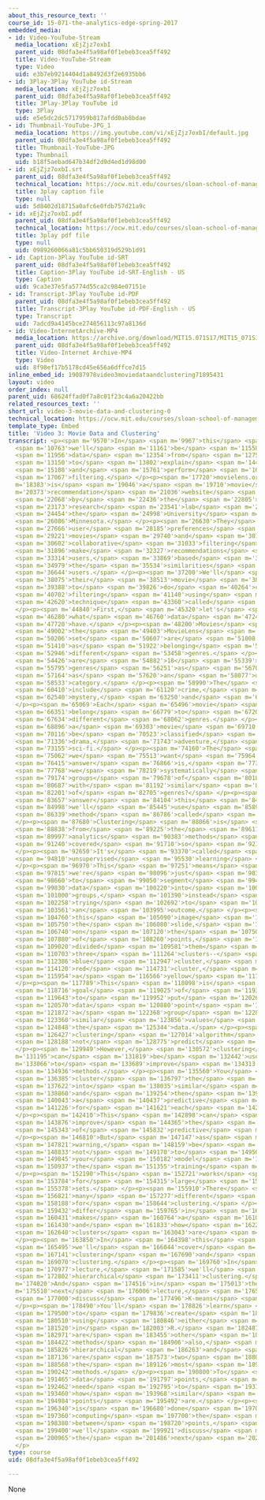 ```yaml
---
about_this_resource_text: ''
course_id: 15-071-the-analytics-edge-spring-2017
embedded_media:
- id: Video-YouTube-Stream
  media_location: xEjZjz7oxbI
  parent_uid: 08dfa3e4f5a98af0f1ebeb3cea5ff492
  title: Video-YouTube-Stream
  type: Video
  uid: e3b7eb9214404d1a8492d3f2e6935bb6
- id: 3Play-3Play YouTube id-Stream
  media_location: xEjZjz7oxbI
  parent_uid: 08dfa3e4f5a98af0f1ebeb3cea5ff492
  title: 3Play-3Play YouTube id
  type: 3Play
  uid: e5e5dc2dc5717959b817afdd0ab8bdae
- id: Thumbnail-YouTube-JPG_1
  media_location: https://img.youtube.com/vi/xEjZjz7oxbI/default.jpg
  parent_uid: 08dfa3e4f5a98af0f1ebeb3cea5ff492
  title: Thumbnail-YouTube-JPG
  type: Thumbnail
  uid: b18f5aebad647b34df2d9d4ed1d98d00
- id: xEjZjz7oxbI.srt
  parent_uid: 08dfa3e4f5a98af0f1ebeb3cea5ff492
  technical_location: https://ocw.mit.edu/courses/sloan-school-of-management/15-071-the-analytics-edge-spring-2017/clustering/recommendations-worth-a-million-an-introduction-to-clustering/video-3-movie-data-and-clustering/video-3-movie-data-and-clustering-0/xEjZjz7oxbI.srt
  title: 3play caption file
  type: null
  uid: 5d8402d18715a0afc6e0fdb757d21a9c
- id: xEjZjz7oxbI.pdf
  parent_uid: 08dfa3e4f5a98af0f1ebeb3cea5ff492
  technical_location: https://ocw.mit.edu/courses/sloan-school-of-management/15-071-the-analytics-edge-spring-2017/clustering/recommendations-worth-a-million-an-introduction-to-clustering/video-3-movie-data-and-clustering/video-3-movie-data-and-clustering-0/xEjZjz7oxbI.pdf
  title: 3play pdf file
  type: null
  uid: 0989260066a81c5bb650319d529b1d91
- id: Caption-3Play YouTube id-SRT
  parent_uid: 08dfa3e4f5a98af0f1ebeb3cea5ff492
  title: Caption-3Play YouTube id-SRT-English - US
  type: Caption
  uid: 9ca3e37e5fa5774d55ca2c984e07151e
- id: Transcript-3Play YouTube id-PDF
  parent_uid: 08dfa3e4f5a98af0f1ebeb3cea5ff492
  title: Transcript-3Play YouTube id-PDF-English - US
  type: Transcript
  uid: 7adcd9a4145bce274856113c97a8136d
- id: Video-InternetArchive-MP4
  media_location: https://archive.org/download/MIT15.071S17/MIT15_071S17_Session_6.2.05_300k.mp4
  parent_uid: 08dfa3e4f5a98af0f1ebeb3cea5ff492
  title: Video-Internet Archive-MP4
  type: Video
  uid: 8f98ef17b5178cd45e656a6dffce7d15
inline_embed_id: 19087978video3moviedataandclustering71895431
layout: video
order_index: null
parent_uid: 68624ffad0f7a8c01f23c4a6a20422bb
related_resources_text: ''
short_url: video-3-movie-data-and-clustering-0
technical_location: https://ocw.mit.edu/courses/sloan-school-of-management/15-071-the-analytics-edge-spring-2017/clustering/recommendations-worth-a-million-an-introduction-to-clustering/video-3-movie-data-and-clustering/video-3-movie-data-and-clustering-0
template_type: Embed
title: 'Video 3: Movie Data and Clustering'
transcript: <p><span m='9570'>In</span> <span m='9967'>this</span> <span m='10365'>lecture,</span>
  <span m='10763'>we'll</span> <span m='11161'>be</span> <span m='11558'>using</span>
  <span m='11956'>data</span> <span m='12354'>from</span> <span m='12752'>MovieLens</span>
  <span m='13150'>to</span> <span m='13802'>explain</span> <span m='14455'>clustering</span>
  <span m='15108'>and</span> <span m='15761'>perform</span> <span m='16414'>content</span>
  <span m='17067'>filtering.</span> </p><p><span m='17720'>movielens.org</span> <span
  m='18383'>is</span> <span m='19046'>a</span> <span m='19710'>movie</span> <span
  m='20373'>recommendation</span> <span m='21036'>website</span> <span m='21700'>run</span>
  <span m='22068'>by</span> <span m='22436'>the</span> <span m='22805'>GroupLens</span>
  <span m='23173'>research</span> <span m='23541'>lab</span> <span m='23910'>at</span>
  <span m='24454'>the</span> <span m='24998'>University</span> <span m='25542'>of</span>
  <span m='26086'>Minnesota.</span> </p><p><span m='26630'>They</span> <span m='27148'>collect</span>
  <span m='27666'>user</span> <span m='28185'>preferences</span> <span m='28703'>about</span>
  <span m='29221'>movies</span> <span m='29740'>and</span> <span m='30171'>do</span>
  <span m='30602'>collaborative</span> <span m='31033'>filtering</span> <span m='31465'>to</span>
  <span m='31896'>make</span> <span m='32327'>recommendations</span> <span m='32759'>to</span>
  <span m='33314'>users,</span> <span m='33869'>based</span> <span m='34424'>on</span>
  <span m='34979'>the</span> <span m='35534'>similarities</span> <span m='36089'>between</span>
  <span m='36644'>users.</span> </p><p><span m='37200'>We'll</span> <span m='37637'>use</span>
  <span m='38075'>their</span> <span m='38513'>movie</span> <span m='38951'>database</span>
  <span m='39388'>to</span> <span m='39826'>do</span> <span m='40264'>content</span>
  <span m='40702'>filtering</span> <span m='41140'>using</span> <span m='41880'>a</span>
  <span m='42620'>technique</span> <span m='43360'>called</span> <span m='44100'>clustering.</span>
  </p><p><span m='44840'>First,</span> <span m='45320'>let's</span> <span m='45800'>discuss</span>
  <span m='46280'>what</span> <span m='46760'>data</span> <span m='47240'>we</span>
  <span m='47720'>have.</span> </p><p><span m='48200'>Movies</span> <span m='48601'>in</span>
  <span m='49002'>the</span> <span m='49403'>MovieLens</span> <span m='49805'>data</span>
  <span m='50206'>set</span> <span m='50607'>are</span> <span m='51008'>categorized</span>
  <span m='51410'>as</span> <span m='51922'>belonging</span> <span m='52434'>to</span>
  <span m='52946'>different</span> <span m='53458'>genres.</span> </p><p><span m='53970'>There</span>
  <span m='54426'>are</span> <span m='54882'>18</span> <span m='55339'>different</span>
  <span m='55795'>genres</span> <span m='56251'>as</span> <span m='56708'>well</span>
  <span m='57164'>as</span> <span m='57620'>an</span> <span m='58077'>unknown</span>
  <span m='58533'>category.</span> </p><p><span m='58990'>The</span> <span m='59700'>genres</span>
  <span m='60410'>include</span> <span m='61120'>crime,</span> <span m='61830'>musical,</span>
  <span m='62540'>mystery,</span> <span m='63250'>and</span> <span m='64159'>children's.</span>
  </p><p><span m='65069'>Each</span> <span m='65496'>movie</span> <span m='65924'>may</span>
  <span m='66351'>belong</span> <span m='66779'>to</span> <span m='67207'>many</span>
  <span m='67634'>different</span> <span m='68062'>genres.</span> </p><p><span m='68490'>So</span>
  <span m='68896'>a</span> <span m='69303'>movie</span> <span m='69710'>could</span>
  <span m='70116'>be</span> <span m='70523'>classified</span> <span m='70930'>as</span>
  <span m='71336'>drama,</span> <span m='71743'>adventure,</span> <span m='72150'>and</span>
  <span m='73155'>sci-fi.</span> </p><p><span m='74160'>The</span> <span m='74611'>question</span>
  <span m='75062'>we</span> <span m='75513'>want</span> <span m='75964'>to</span>
  <span m='76415'>answer</span> <span m='76866'>is,</span> <span m='77317'>can</span>
  <span m='77768'>we</span> <span m='78219'>systematically</span> <span m='78670'>find</span>
  <span m='79174'>groups</span> <span m='79678'>of</span> <span m='80183'>movies</span>
  <span m='80687'>with</span> <span m='81192'>similar</span> <span m='81696'>sets</span>
  <span m='82201'>of</span> <span m='82705'>genres?</span> </p><p><span m='83210'>To</span>
  <span m='83657'>answer</span> <span m='84104'>this</span> <span m='84551'>question,</span>
  <span m='84998'>we'll</span> <span m='85445'>use</span> <span m='85892'>a</span>
  <span m='86339'>method</span> <span m='86786'>called</span> <span m='87233'>clustering.</span>
  </p><p><span m='87680'>Clustering</span> <span m='88066'>is</span> <span m='88452'>different</span>
  <span m='88838'>from</span> <span m='89225'>the</span> <span m='89611'>other</span>
  <span m='89997'>analytics</span> <span m='90383'>methods</span> <span m='90770'>we've</span>
  <span m='91240'>covered</span> <span m='91710'>so</span> <span m='92180'>far.</span>
  </p><p><span m='92650'>It's</span> <span m='93370'>called</span> <span m='94090'>an</span>
  <span m='94810'>unsupervised</span> <span m='95530'>learning</span> <span m='96250'>method.</span>
  </p><p><span m='96970'>This</span> <span m='97251'>means</span> <span m='97533'>that</span>
  <span m='97815'>we're</span> <span m='98096'>just</span> <span m='98378'>trying</span>
  <span m='98660'>to</span> <span m='99050'>segment</span> <span m='99440'>the</span>
  <span m='99830'>data</span> <span m='100220'>into</span> <span m='100610'>similar</span>
  <span m='101000'>groups,</span> <span m='101390'>instead</span> <span m='101824'>of</span>
  <span m='102258'>trying</span> <span m='102692'>to</span> <span m='103127'>predict</span>
  <span m='103561'>an</span> <span m='103995'>outcome.</span> </p><p><span m='104430'>In</span>
  <span m='104760'>this</span> <span m='105090'>image</span> <span m='105420'>on</span>
  <span m='105750'>the</span> <span m='106080'>slide,</span> <span m='106410'>based</span>
  <span m='106740'>on</span> <span m='107120'>the</span> <span m='107500'>locations</span>
  <span m='107880'>of</span> <span m='108260'>points,</span> <span m='108640'>we've</span>
  <span m='109020'>divided</span> <span m='109581'>them</span> <span m='110142'>into</span>
  <span m='110703'>three</span> <span m='111264'>clusters--</span> <span m='111825'>a</span>
  <span m='112386'>blue</span> <span m='112947'>cluster,</span> <span m='113509'>a</span>
  <span m='114120'>red</span> <span m='114731'>cluster,</span> <span m='115343'>and</span>
  <span m='115954'>a</span> <span m='116566'>yellow</span> <span m='117177'>cluster.</span>
  </p><p><span m='117789'>This</span> <span m='118098'>is</span> <span m='118407'>the</span>
  <span m='118716'>goal</span> <span m='119025'>of</span> <span m='119334'>clustering--</span>
  <span m='119643'>to</span> <span m='119952'>put</span> <span m='120261'>each</span>
  <span m='120570'>data</span> <span m='120880'>point</span> <span m='121376'>into</span>
  <span m='121872'>a</span> <span m='122368'>group</span> <span m='122864'>with</span>
  <span m='123360'>similar</span> <span m='123856'>values</span> <span m='124352'>in</span>
  <span m='124848'>the</span> <span m='125344'>data.</span> </p><p><span m='125840'>A</span>
  <span m='126427'>clustering</span> <span m='127014'>algorithm</span> <span m='127601'>does</span>
  <span m='128188'>not</span> <span m='128775'>predict</span> <span m='129362'>anything.</span>
  </p><p><span m='129949'>However,</span> <span m='130572'>clustering</span> <span
  m='131195'>can</span> <span m='131819'>be</span> <span m='132442'>used</span> <span
  m='133066'>to</span> <span m='133689'>improve</span> <span m='134313'>predictive</span>
  <span m='134936'>methods.</span> </p><p><span m='135560'>You</span> <span m='135972'>can</span>
  <span m='136385'>cluster</span> <span m='136797'>the</span> <span m='137210'>data</span>
  <span m='137622'>into</span> <span m='138035'>similar</span> <span m='138447'>groups</span>
  <span m='138860'>and</span> <span m='139254'>then</span> <span m='139648'>build</span>
  <span m='140043'>a</span> <span m='140437'>predictive</span> <span m='140832'>model</span>
  <span m='141226'>for</span> <span m='141621'>each</span> <span m='142015'>group.</span>
  </p><p><span m='142410'>This</span> <span m='142898'>can</span> <span m='143387'>often</span>
  <span m='143876'>improve</span> <span m='144365'>the</span> <span m='144854'>accuracy</span>
  <span m='145343'>of</span> <span m='145832'>predictive</span> <span m='146321'>methods.</span>
  </p><p><span m='146810'>But</span> <span m='147147'>as</span> <span m='147484'>a</span>
  <span m='147821'>warning,</span> <span m='148159'>be</span> <span m='148496'>careful</span>
  <span m='148833'>not</span> <span m='149170'>to</span> <span m='149508'>over-fit</span>
  <span m='149845'>your</span> <span m='150182'>model</span> <span m='150520'>to</span>
  <span m='150937'>the</span> <span m='151355'>training</span> <span m='151772'>set.</span>
  </p><p><span m='152190'>This</span> <span m='152721'>works</span> <span m='153252'>best</span>
  <span m='153784'>for</span> <span m='154315'>large</span> <span m='154847'>data</span>
  <span m='155378'>sets.</span> </p><p><span m='155910'>There</span> <span m='156365'>are</span>
  <span m='156821'>many</span> <span m='157277'>different</span> <span m='157732'>algorithms</span>
  <span m='158188'>for</span> <span m='158644'>clustering.</span> </p><p><span m='159100'>They</span>
  <span m='159432'>differ</span> <span m='159765'>in</span> <span m='160098'>what</span>
  <span m='160431'>makes</span> <span m='160764'>a</span> <span m='161097'>cluster</span>
  <span m='161430'>and</span> <span m='161833'>how</span> <span m='162236'>the</span>
  <span m='162640'>clusters</span> <span m='163043'>are</span> <span m='163446'>found.</span>
  </p><p><span m='163850'>In</span> <span m='164398'>this</span> <span m='164947'>class,</span>
  <span m='165495'>we'll</span> <span m='166044'>cover</span> <span m='166592'>hierarchical</span>
  <span m='167141'>clustering</span> <span m='167690'>and</span> <span m='168380'>K-means</span>
  <span m='169070'>clustering.</span> </p><p><span m='169760'>In</span> <span m='170368'>this</span>
  <span m='170977'>lecture,</span> <span m='171585'>we'll</span> <span m='172194'>discuss</span>
  <span m='172802'>hierarchical</span> <span m='173411'>clustering.</span> </p><p><span
  m='174020'>And</span> <span m='174516'>in</span> <span m='175013'>the</span> <span
  m='175510'>next</span> <span m='176006'>lecture,</span> <span m='176503'>we'll</span>
  <span m='177000'>discuss</span> <span m='177496'>K-means</span> <span m='177993'>clustering.</span>
  </p><p><span m='178490'>You'll</span> <span m='178826'>learn</span> <span m='179163'>how</span>
  <span m='179500'>to</span> <span m='179836'>create</span> <span m='180173'>clusters</span>
  <span m='180510'>using</span> <span m='180846'>either</span> <span m='181183'>method</span>
  <span m='181520'>in</span> <span m='182003'>R.</span> <span m='182487'>There</span>
  <span m='182971'>are</span> <span m='183455'>other</span> <span m='183938'>clustering</span>
  <span m='184422'>methods</span> <span m='184906'>also,</span> <span m='185390'>but</span>
  <span m='185826'>hierarchical</span> <span m='186263'>and</span> <span m='186700'>K-means</span>
  <span m='187136'>are</span> <span m='187573'>two</span> <span m='188010'>of</span>
  <span m='188568'>the</span> <span m='189126'>most</span> <span m='189684'>popular</span>
  <span m='190242'>methods.</span> </p><p><span m='190800'>To</span> <span m='191132'>cluster</span>
  <span m='191465'>data</span> <span m='191797'>points,</span> <span m='192130'>we</span>
  <span m='192462'>need</span> <span m='192795'>to</span> <span m='193127'>compute</span>
  <span m='193460'>how</span> <span m='193968'>similar</span> <span m='194476'>the</span>
  <span m='194984'>points</span> <span m='195492'>are.</span> </p><p><span m='196000'>This</span>
  <span m='196340'>is</span> <span m='196680'>done</span> <span m='197020'>by</span>
  <span m='197360'>computing</span> <span m='197700'>the</span> <span m='198040'>distance</span>
  <span m='198380'>between</span> <span m='198720'>points,</span> <span m='199060'>which</span>
  <span m='199400'>we'll</span> <span m='199921'>discuss</span> <span m='200443'>in</span>
  <span m='200965'>the</span> <span m='201486'>next</span> <span m='202008'>video.</span>
  </p>
type: course
uid: 08dfa3e4f5a98af0f1ebeb3cea5ff492

---
```

None
